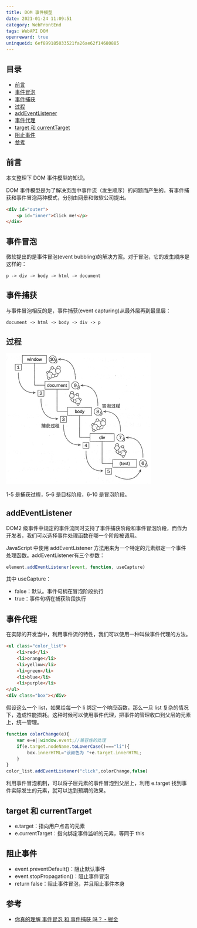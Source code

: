 ```yaml
---
title: DOM 事件模型
date: 2021-01-24 11:09:51
category: WebFrontEnd
tags: WebAPI DOM
openreward: true
uninqueid: 6ef899185033521fa26ae62f14680885
---
```


## 目录

<!-- toc -->

- [前言](#前言)
- [事件冒泡](#事件冒泡)
- [事件捕获](#事件捕获)
- [过程](#过程)
- [addEventListener](#addEventListener)
- [事件代理](#事件代理)
- [target 和 currentTarget](#target-和-currentTarget)
- [阻止事件](#阻止事件)
- [参考](#参考)

<!-- tocstop -->

## 前言

本文整理下 DOM 事件模型的知识。

DOM 事件模型是为了解决页面中事件流（发生顺序）的问题而产生的。有事件捕获和事件冒泡两种模式，分别由网景和微软公司提出。

```html
<div id="outer">
    <p id="inner">Click me!</p>
</div>
```

## 事件冒泡

微软提出的是事件冒泡(event bubbling)的解决方案。对于冒泡，它的发生顺序是这样的：

```text
p -> div -> body -> html -> document
```

## 事件捕获

与事件冒泡相反的是，事件捕获(event capturing)从最外层再到最里层：

```text
document -> html -> body -> div -> p
```

## 过程

![1974253d.png](attachments/1974253d.png)

1-5 是捕获过程，5-6 是目标阶段，6-10 是冒泡阶段。

## addEventListener

DOM2 级事件中规定的事件流同时支持了事件捕获阶段和事件冒泡阶段，而作为开发者，我们可以选择事件处理函数在哪一个阶段被调用。

JavaScript 中使用 addEventListener 方法用来为一个特定的元素绑定一个事件处理函数。addEventListener有三个参数：

```js
element.addEventListener(event, function, useCapture)
```

其中 useCapture：

+ false：默认。事件句柄在冒泡阶段执行
+ true：事件句柄在捕获阶段执行

## 事件代理

在实际的开发当中，利用事件流的特性，我们可以使用一种叫做事件代理的方法。

```html
<ul class="color_list">        
    <li>red</li>        
    <li>orange</li>        
    <li>yellow</li>        
    <li>green</li>        
    <li>blue</li>        
    <li>purple</li>    
</ul>
<div class="box"></div>
```

假设这么一个 list，如果给每一个 li 绑定一个响应函数，那么一旦 list 复杂的情况下，造成性能损耗。这种时候可以使用事件代理，把事件的管理收口到父层的元素上，统一管理。

```js
function colorChange(e){                
    var e=e||window.event;//兼容性的处理         
    if(e.target.nodeName.toLowerCase()==="li"){                    
        box.innerHTML="该颜色为 "+e.target.innerHTML;                
    }                            
}            
color_list.addEventListener("click",colorChange,false)
```

利用事件冒泡机制，可以将子层元素的事件冒泡到父层上，利用 e.target 找到事件实际发生的元素，就可以达到预期的效果。

## target 和 currentTarget

+ e.target：指向用户点击的元素
+ e.currentTarget：指向绑定事件监听的元素，等同于 this

## 阻止事件

+ event.preventDefault()：阻止默认事件
+ event.stopPropagation()：阻止事件冒泡
+ return false：阻止事件冒泡，并且阻止事件本身

## 参考

+ [你真的理解 事件冒泡 和 事件捕获 吗？ - 掘金](https://juejin.im/post/5cc941436fb9a03236394027)